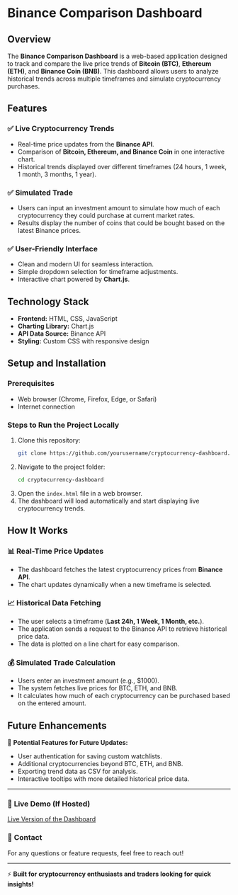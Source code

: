 # Binance Comparison Dashboard

## Overview
The **Binance Comparison Dashboard** is a web-based application designed to track and compare the live price trends of **Bitcoin (BTC)**, **Ethereum (ETH)**, and **Binance Coin (BNB)**. This dashboard allows users to analyze historical trends across multiple timeframes and simulate cryptocurrency purchases.

## Features
### ✅ **Live Cryptocurrency Trends**
- Real-time price updates from the **Binance API**.
- Comparison of **Bitcoin, Ethereum, and Binance Coin** in one interactive chart.
- Historical trends displayed over different timeframes (24 hours, 1 week, 1 month, 3 months, 1 year).

### ✅ **Simulated Trade**
- Users can input an investment amount to simulate how much of each cryptocurrency they could purchase at current market rates.
- Results display the number of coins that could be bought based on the latest Binance prices.

### ✅ **User-Friendly Interface**
- Clean and modern UI for seamless interaction.
- Simple dropdown selection for timeframe adjustments.
- Interactive chart powered by **Chart.js**.

## Technology Stack
- **Frontend:** HTML, CSS, JavaScript
- **Charting Library:** Chart.js
- **API Data Source:** Binance API
- **Styling:** Custom CSS with responsive design

## Setup and Installation
### Prerequisites
- Web browser (Chrome, Firefox, Edge, or Safari)
- Internet connection

### Steps to Run the Project Locally
1. Clone this repository:
   ```bash
   git clone https://github.com/yourusername/cryptocurrency-dashboard.git
   ```
2. Navigate to the project folder:
   ```bash
   cd cryptocurrency-dashboard
   ```
3. Open the `index.html` file in a web browser.
4. The dashboard will load automatically and start displaying live cryptocurrency trends.

## How It Works
### 📊 **Real-Time Price Updates**
- The dashboard fetches the latest cryptocurrency prices from **Binance API**.
- The chart updates dynamically when a new timeframe is selected.

### 📈 **Historical Data Fetching**
- The user selects a timeframe (**Last 24h, 1 Week, 1 Month, etc.**).
- The application sends a request to the Binance API to retrieve historical price data.
- The data is plotted on a line chart for easy comparison.

### 💰 **Simulated Trade Calculation**
- Users enter an investment amount (e.g., $1000).
- The system fetches live prices for BTC, ETH, and BNB.
- It calculates how much of each cryptocurrency can be purchased based on the entered amount.

## Future Enhancements
🚀 **Potential Features for Future Updates:**
- User authentication for saving custom watchlists.
- Additional cryptocurrencies beyond BTC, ETH, and BNB.
- Exporting trend data as CSV for analysis.
- Interactive tooltips with more detailed historical price data.

---
### 🔗 **Live Demo** (If Hosted)
[Live Version of the Dashboard](#)

### 📩 **Contact**
For any questions or feature requests, feel free to reach out!

---
⚡ **Built for cryptocurrency enthusiasts and traders looking for quick insights!**

